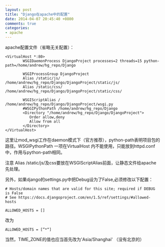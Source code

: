 ```yaml
---
layout: post
title: "Django在apache中的配置"
date: 2014-04-07 20:45:40 +0800
comments: true
categories: 
- apache
---
```

apache配置文件（省略无关配置）：

```
<VirtualHost *:80> 
        WSGIDaemonProcess DjangoProject processes=2 threads=15 python-path=/home/andrew/hg_repo/Django

        WSGIProcessGroup DjangoProject 
        Alias /static/js/ /home/andrew/hg_repo/Django/DjangoProject/static/js/
        Alias /static/css/ /home/andrew/hg_repo/Django/DjangoProject/static/css/ 

        WSGIScriptAlias / /home/andrew/hg_repo/Django/DjangoProject/wsgi.py
        #WSGIPythonPath /home/andrew/hg_repo/Django
        <Directory "/home/andrew/hg_repo/Django/DjangoProject">
           Order allow,deny 
           Allow from all 
        </Directory>
</VirtualHost> 
```

这里让mod_wsgi工作在daemon模式下（官方推荐），python-path表明项目包的路径。WSGIPythonPath 一项在VirtualHost 内不能使用，只能放到httpd.conf中，作用与python-path相同。

注意 Alias /static/js/及css要放在WSGIScriptAlias前面，让静态文件给apache先处理。

另外，如果django的settings.py中把Debug设为了False,必须修改以下配置：


```
# Hosts/domain names that are valid for this site; required if DEBUG is False
# See https://docs.djangoproject.com/en/1.5/ref/settings/#allowed-hosts 

ALLOWED_HOSTS = []
```
改为
```
ALLOWED_HOSTS = [”*“]
``` 

当然，TIME_ZONE的值也应当首先改为'Asia/Shanghai' （没有北京的）

 

